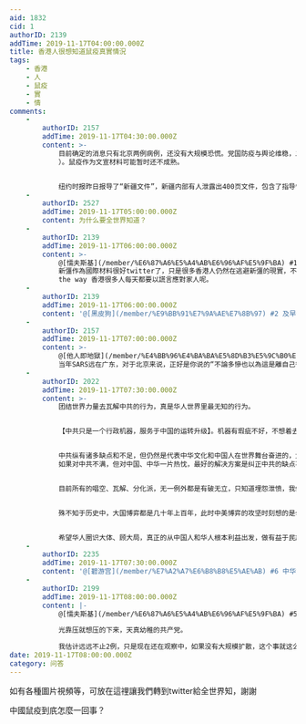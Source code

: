 ```yaml
---
aid: 1832
cid: 1
authorID: 2139
addTime: 2019-11-17T04:00:00.000Z
title: 香港人很想知道鼠疫真實情況
tags:
    - 香港
    - 人
    - 鼠疫
    - 實
    - 情
comments:
    -
        authorID: 2157
        addTime: 2019-11-17T04:30:00.000Z
        content: >-
            目前确定的消息只有北京两例病例，还没有大规模恐慌。党国防疫与舆论维稳，二者孰先，我个人由于SARS和禽流感的经历，持怀疑态度。但是，确实尚不能排除确实是偶发个例的可能性，目前仅有的新闻报导，均来自轮系媒体，如新唐人（[https://www.ntdtv.com/gb/2019/11/15/a102708066.html](https://www.ntdtv.com/gb/2019/11/15/a102708066.html)
            ）。鼠疫作为文宣材料可能暂时还不成熟。


            纽约时报昨日报导了“新疆文件”，新疆内部有人泄露出400页文件，包含了指导性文件，反映了对新疆人的镇压策略，**尤其是如何用谎言应对家人或记者**。这是个重磅新闻，火已经烧起来，香港人搭便车更有效率，把CCP治下香港未来与新疆现状联系、把港共政府、北京政府发言同新疆“发言指导”材料联系。
    -
        authorID: 2527
        addTime: 2019-11-17T05:00:00.000Z
        content: 为什么要全世界知道？
    -
        authorID: 2139
        addTime: 2019-11-17T06:00:00.000Z
        content: >-
            @[懦夫斯基](/member/%E6%87%A6%E5%A4%AB%E6%96%AF%E5%9F%BA) #1
            新彊作為國際材料很好twitter了，只是很多香港人仍然在逃避新彊的現實，不論多慘也以為這是離自己很遙遠的事情。而鼠疫就是大家都怕死，尤其經歷了SARS的陰霾，就會比較擔心又再隱瞞疫情，自己會不會染病才切膚，別人在受苦就理不了，By
            the way 香港很多人每天都要以謊言應對家人呢。
    -
        authorID: 2139
        addTime: 2019-11-17T06:00:00.000Z
        content: '@[黑皮狗](/member/%E9%BB%91%E7%9A%AE%E7%8B%97) #2 及早預防疫情散播到全球吧'
    -
        authorID: 2157
        addTime: 2019-11-17T07:00:00.000Z
        content: >-
            @[他人即地獄](/member/%E4%BB%96%E4%BA%BA%E5%8D%B3%E5%9C%B0%E7%8D%84) #3
            当年SARS远在广东，对于北京来说，正好是你说的“不論多慘也以為這是離自己很遙遠的事情”，遥远地方的人命与舆论维稳之间，北京很容易就选了粉饰太平。这一次鼠疫在北京先爆出来，反而可以少恐慌一点。舆论维稳肯定不会放松，但同时，北京那些权贵也怕死，危险就在他们身边时，他们会积极防疫，倒有可能用权力“过度”反应，出现逼迫医院超量消毒、超量隔离等现象。
    -
        authorID: 2022
        addTime: 2019-11-17T07:30:00.000Z
        content: >-
            团结世界力量去瓦解中共的行为，真是华人世界里最无知的行为。


            【中共只是一个行政机器，服务于中国的运转升级】。机器有瑕疵不好，不想着去优化机器，反而想着联合外部的其他机器，砸烂自家机器，这是什么道理？何况这种中美博弈的攻坚时期。


            中共纵有诸多缺点和不足，但仍然是代表中华文化和中国人在世界舞台奋进的，大方向可谓毋庸置疑。
            如果对中共不满，但对中国、中华一片热忱，最好的解决方案是纠正中共的缺点不足，让这个行政机器日趋完善，更好得服务中国。


            目前所有的唱空、瓦解、分化派，无一例外都是有破无立，只知道埋怨泄愤，我们就假设明天中共就垮了，习近平也下台了，中国的'民主斗士'也如愿了，就请问下一步怎么办？


            殊不知于历史中，大国博弈都是几十年上百年，此时中美博弈的攻坚时刻想的是勾结外媒摸黑唱空中共，却无异于直接损害中国，一个跟头翻不好，积贫积弱再重来，又是错失一个百年。


            希望华人圈识大体、顾大局，真正的从中国人和华人根本利益出发，做有益于民族和国家的事。
    -
        authorID: 2235
        addTime: 2019-11-17T07:30:00.000Z
        content: '@[碧游宫](/member/%E7%A2%A7%E6%B8%B8%E5%AE%AB) #6 中华文化是啥？强国是啥？能当饭吃吗？'
    -
        authorID: 2199
        addTime: 2019-11-17T08:00:00.000Z
        content: |-
            @[懦夫斯基](/member/%E6%87%A6%E5%A4%AB%E6%96%AF%E5%9F%BA) #5

            光靠压就想压的下来，天真幼稚的共产党。

            我估计远远不止2例，只是现在还在观察中，如果没有大规模扩散，这个事就这么瞒过去算了。一旦大规模扩散瞒不下去。呵呵。
date: 2019-11-17T08:00:00.000Z
category: 问答
---
```


如有各種圖片視頻等，可放在這𥚃讓我們轉到twitter給全世界知，謝謝

中國鼠疫到㡳怎麼一回事？
